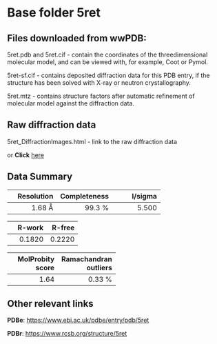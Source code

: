 # Base folder 5ret

## Files downloaded from wwPDB:

5ret.pdb and 5ret.cif - contain the coordinates of the threedimensional molecular model, and can be viewed with, for example, Coot or Pymol.

5ret-sf.cif - contains deposited diffraction data for this PDB entry, if the structure has been solved with X-ray or neutron crystallography.

5ret.mtz - contains structure factors after automatic refinement of molecular model against the diffraction data.

## Raw diffraction data

5ret_DiffractionImages.html - link to the raw diffraction data 

or **Click** [here](https://zenodo.org/record/3730992) 

## Data Summary
|   | Resolution | Completeness| I/sigma |
|---|-------------:|----------------:|--------------:|
|   |1.68 Å|99.3  %|<img width=50/>5.500|

|   | **R-work**| **R-free**   
|---|-------------:|----------------:|           
||0.1820|0.2220|

|   |**MolProbity<br>score**| **Ramachandran<br>outliers** 
|---|-------------:|----------------:|
||1.64|0.33 %|

## Other relevant links 
**PDBe**:  https://www.ebi.ac.uk/pdbe/entry/pdb/5ret
 
**PDBr**: https://www.rcsb.org/structure/5ret 

